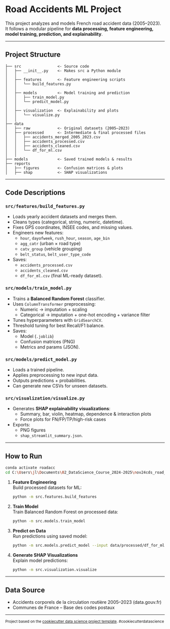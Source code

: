 # Road Accidents ML Project

This project analyzes and models French road accident data (2005–2023).  
It follows a modular pipeline for **data processing, feature engineering, model training, prediction, and explainability**.

---

## Project Structure

```
├── src                <- Source code
│   ├── __init__.py    <- Makes src a Python module
│   │
│   ├── features       <- Feature engineering scripts
│   │   └── build_features.py
│   │
│   ├── models         <- Model training and prediction
│   │   ├── train_model.py
│   │   └── predict_model.py
│   │
│   ├── visualization  <- Explainability and plots
│   │   └── visualize.py
│   │
├── data
│   ├── raw            <- Original datasets (2005–2023)
│   ├── processed      <- Intermediate & final processed files
│   │   ├── accidents_merged_2005_2023.csv
│   │   ├── accidents_processed.csv
│   │   ├── accidents_cleaned.csv
│   │   └── df_for_ml.csv
│   │
├── models             <- Saved trained models & results
├── reports
│   ├── figures        <- Confusion matrices & plots
│   ├── shap           <- SHAP visualizations
```

---

## Code Descriptions

### `src/features/build_features.py`
- Loads yearly accident datasets and merges them.  
- Cleans types (categorical, string, numeric, datetime).  
- Fixes GPS coordinates, INSEE codes, and missing values.  
- Engineers new features:
  - `hour`, `dayofweek`, `rush_hour`, `season`, `age_bin`  
  - `agg_catr` (urban × road type)  
  - `catv_group` (vehicle grouping)  
  - `belt_status`, `belt_user_type_code`  
- Saves:  
  - `accidents_processed.csv`  
  - `accidents_cleaned.csv`  
  - `df_for_ml.csv` (final ML-ready dataset).  

### `src/models/train_model.py`
- Trains a **Balanced Random Forest** classifier.  
- Uses `ColumnTransformer` preprocessing:  
  - Numeric → imputation + scaling  
  - Categorical → imputation + one-hot encoding + variance filter  
- Tunes hyperparameters with `GridSearchCV`.  
- Threshold tuning for best Recall/F1 balance.  
- Saves:  
  - Model (`.joblib`)  
  - Confusion matrices (PNG)  
  - Metrics and params (JSON).  

### `src/models/predict_model.py`
- Loads a trained pipeline.  
- Applies preprocessing to new input data.  
- Outputs predictions + probabilities.  
- Can generate new CSVs for unseen datasets.  

### `src/visualization/visualize.py`
- Generates **SHAP explainability visualizations**:  
  - Summary, bar, violin, heatmap, dependence & interaction plots  
  - Force plots for FN/FP/TP/high-risk cases  
- Exports:  
  - PNG figures  
  - `shap_streamlit_summary.json`.  

---

## How to Run

```bash
conda activate roadacc
cd C:\Users\jl\Documents\02_DataScience_Course_2024-2025\nov24cds_road_accidents
```

1. **Feature Engineering**  
   Build processed datasets for ML:
   ```bash
   python -m src.features.build_features
   ```

2. **Train Model**  
   Train Balanced Random Forest on processed data:
   ```bash
   python -m src.models.train_model
   ```

3. **Predict on Data**  
   Run predictions using saved model:
   ```bash
   python -m src.models.predict_model --input data/processed/df_for_ml.csv --output reports/predictions.csv
   ```

4. **Generate SHAP Visualizations**  
   Explain model predictions:
   ```bash
   python -m src.visualization.visualize
   ```

---

## Data Source
- Accidents corporels de la circulation routière 2005–2023 (data.gouv.fr)  
- Communes de France – Base des codes postaux  

---

<p><small>Project based on the <a target="_blank" href="https://drivendata.github.io/cookiecutter-data-science/">cookiecutter data science project template</a>. #cookiecutterdatascience</small></p>
